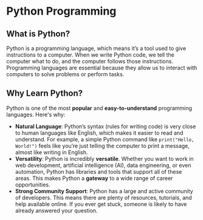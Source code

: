 # Python Programming

## What is Python?
Python is a programming language, which means it’s a tool used to give instructions to a computer. When we write Python code, we tell the computer what to do, and the computer follows those instructions. Programming languages are essential because they allow us to interact with computers to solve problems or perform tasks.

## Why Learn Python?
Python is one of the most **popular** and **easy-to-understand** programming languages. Here's why:
- **Natural Language**: Python’s syntax (rules for writing code) is very close to human languages like English, which makes it easier to read and understand. For example, a simple Python command like `print("Hello, World!")` feels like you’re just telling the computer to print a message, almost like writing in English.
- **Versatility**: Python is incredibly **versatile**. Whether you want to work in web development, artificial intelligence (AI), data engineering, or even automation, Python has libraries and tools that support all of these areas. This makes Python a **gateway** to a wide range of career opportunities.
- **Strong Community Support**: Python has a large and active community of developers. This means there are plenty of resources, tutorials, and help available online. If you ever get stuck, someone is likely to have already answered your question.


